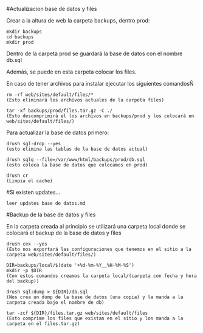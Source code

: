 #Actualizacion base de datos y files

Crear a la altura de web la carpeta backups, dentro prod:

    mkdir backups
    cd backups
    mkdir prod

Dentro de la carpeta prod se guardará la base de datos con el nombre db.sql

Además, se puede en esta carpeta colocar los files.

En caso de tener archivos para instalar ejecutar los siguientes comandosÑ

    rm -rf web/sites/default/files/* 
    (Esto eliminará los archivos actuales de la carpeta files)

    tar -xf backups/prod/files.tar.gz -C ./
    (Esto descomprimirá el los archivos en backups/prod y los colocará en web/sites/default/files/)
  
Para actualizar la base de datos primero:

    drush sql-drop --yes
    (esto elimina las tablas de la base de datos actual)

    drush sqlq --file=/var/www/html/backups/prod/db.sql
    (esto coloca la base de datos que colocamos en prod)

    drush cr
    (Limpia el cache)

#Si existen updates...

    leer updates base de datos.md


#Backup de la base de datos y files

En la carpeta creada al principio se utilizará una carpeta local donde se colocará el backup de la base de datos y files

    drush cex --yes
    (Esto nos exportará las configuraciones que tenemos en el sitio a la carpeta web/sites/default/files/)
  
    DIR=backups/local/$(date '+%d-%m-%Y__%H-%M-%S')
    mkdir -p $DIR
    (Con estos comandos creamos la carpeta local/(carpeta con fecha y hora del backup))

    drush sql:dump > ${DIR}/db.sql
    (Nos crea un dump de la base de datos (una copia) y la manda a la carpeta creada bajo el nombre de db)

    tar -zcf ${DIR}/files.tar.gz web/sites/default/files
    (Esto comprime los files que existan en el sitio y los manda a la carpeta en el files.tar.gz)

